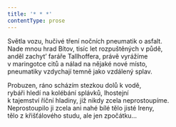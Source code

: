 ```yaml
---
title: '* * *'
contentType: prose
---
```


<section>

Světla vozu, hučivé tření nočních pneumatik o asfalt.  
Nade mnou hrad Bítov, tisíc let rozpuštěných v půdě,  
anděl zachyt’ faráře Tallhoffera, právě vyrážíme  
v maringotce citů a nálad na nějaké nové místo,  
pneumatiky vzdychají temně jako vzdálený splav.

Probuzen, ráno scházím stezkou dolů k vodě,  
rybáři hledí na kolébání splávků, lhostejní  
k tajemství říční hladiny, již nikdy zcela neprostoupíme.  
Neprostoupilo ji zcela ani nahé bílé tělo jisté Ireny,  
tělo z křišťálového studu, ale jen zpočátku…

</section>
